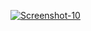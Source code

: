 <a href="https://image.prntscr.com/image/7cyszU4bR_uU3ZyR-ybUAQ.png"><img src="https://image.prntscr.com/image/7cyszU4bR_uU3ZyR-ybUAQ.png" alt="Screenshot-10" border="0"></a>
